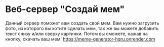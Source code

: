 # Веб-сервер "Создай мем"
Данный сервер поможет вам создать свой мем. Вам нужно загрузить фото, из которого вы хотите сделать мем, так же вы можете добавить текст снизу и/или сверху картинки. Потом вы сможете, нажав на кнопку, скачать ваш мем!
https://meme-generator-hqru.onrender.com
